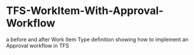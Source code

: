 # TFS-WorkItem-With-Approval-Workflow
a before and after Work Item Type definition showing how to implement an Approval workflow in TFS
